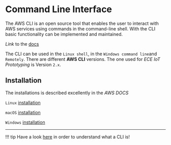 # Command Line Interface
The AWS CLI is an open source tool that enables the user to interact with AWS services using commands in the command-line shell. With the CLI basic functionality can be implemented and maintained. 

*Link* to the [docs](https://docs.aws.amazon.com/cli/latest/userguide/cli-chap-welcome.html)

The CLI can be used in the `Linux shell`, in the `Windows command line`and `Remotely`. There are different **AWS CLI** versions. The one used for *ECE IoT Prototyping* is Version `2.x`. 

## Installation 
The installations is described excellently in the *AWS DOCS*

`Linux` [installation](https://docs.aws.amazon.com/cli/latest/userguide/install-cliv2-linux.html)

`macOS` [installation](https://docs.aws.amazon.com/cli/latest/userguide/install-cliv2-mac.html)

`Windows` [installation](https://docs.aws.amazon.com/cli/latest/userguide/install-cliv2-windows.html)

---

!!! tip
    Have a look [here](https://www.w3schools.com/whatis/whatis_cli.asp) in order to understand what a CLI is!